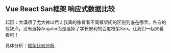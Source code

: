 ## Vue React San框架 响应式数据比较

起因：大漠喷了尤大神以后让我真的像看看不同框架间的区别到底在哪里。各自的优缺点。没有选择Angular而是选择了学长安利的百度框架San。让我们一起来看看吧！

具体分析：[框架比较分析](https://centmaster.github.io/MVVM-compare/analyse-Mvvm.md).